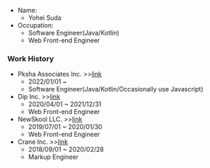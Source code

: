 - Name:
  - Yohei Suda
- Occupation:
  - Software Engineer(Java/Kotlin)
  - Web Front-end Engineer


### Work History
- Pksha Associates Inc. >>[link](https://asc.pkshatech.com/)
  - 2022/01/01 ~ 
  - Software Engineer(Java/Kotlin/Occasionally use Javascript)
- Dip Inc. >>[link](https://www.dip-net.co.jp/)
  - 2020/04/01 ~ 2021/12/31
  - Web Front-end Engineer
- NewSkool LLC. >>[link](https://newskool.jp/)
  - 2019/07/01 ~ 2020/01/30
  - Web Front-end Engineer
- Crane Inc. >>[link](https://crane-inc.io/)
  - 2018/09/01 ~ 2020/02/28
  - Markup Engineer

